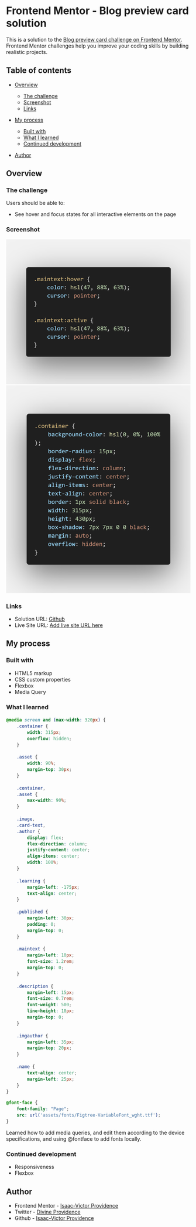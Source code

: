 # Frontend Mentor - Blog preview card solution

This is a solution to the [Blog preview card challenge on Frontend Mentor](https://www.frontendmentor.io/challenges/blog-preview-card-ckPaj01IcS). Frontend Mentor challenges help you improve your coding skills by building realistic projects. 

## Table of contents

- [Overview](#overview)
  - [The challenge](#the-challenge)
  - [Screenshot](#screenshot)
  - [Links](#links)
- [My process](#my-process)
  - [Built with](#built-with)
  - [What I learned](#what-i-learned)
  - [Continued development](#continued-development)

- [Author](#author)


## Overview

### The challenge

Users should be able to:

- See hover and focus states for all interactive elements on the page

### Screenshot

![Hover and Focus State](assets/images/code.png)
![Container Box Shadow](assets/images/code2.png)

### Links

- Solution URL: [Github](https://github.com/Emoji123-s/blog_preview_card)
- Live Site URL: [Add live site URL here](https://your-live-site-url.com)

## My process

### Built with

- HTML5 markup
- CSS custom properties
- Flexbox
- Media Query

### What I learned

```css
@media screen and (max-width: 320px) {
    .container {
        width: 315px;
        overflow: hidden;
    }

    .asset {
        width: 90%;
        margin-top: 30px;
    }

    .container,
    .asset {
        max-width: 90%;
    }

    .image,
    .card-text,
    .author {
        display: flex;
        flex-direction: column;
        justify-content: center;
        align-items: center;
        width: 100%;
    }

    .learning {
        margin-left: -175px;
        text-align: center;
    }

    .published {
        margin-left: 30px;
        padding: 0;
        margin-top: 0;
    }

    .maintext {
        margin-left: 10px;
        font-size: 1.2rem;
        margin-top: 0;
    }

    .description {
        margin-left: 15px;
        font-size: 0.7rem;
        font-weight: 500;
        line-height: 18px;
        margin-top: 0;
    }

    .imgauthor {
        margin-left: 35px;
        margin-top: 20px;
    }

    .name {
        text-align: center;
        margin-left: 25px;
    }
}

```

```css
@font-face {
    font-family: "Page";
    src: url('assets/fonts/Figtree-VariableFont_wght.ttf');
}
```
Learned how to add media queries, and edit them according to the device specifications, and using @fontface to add fonts locally.


### Continued development

- Responsiveness
- Flexbox


## Author

- Frontend Mentor - [Isaac-Victor Providence](https://www.frontendmentor.io/profile/Emoji123-s)
- Twitter - [Divine Providence](https://twitter.com/p_r_o_v_i_dence)
- Github - [Isaac-Victor Providence](https://github.com/Emoji123-s)
